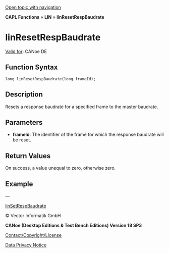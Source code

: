 [Open topic with navigation](../../../../../CANoeDEFamily.htm#Topics/CAPLFunctions/LIN/Functions/CAPLfunctionLINResetRespBaudrate.md)

**CAPL Functions** » **LIN** » **linResetRespBaudrate**

# linResetRespBaudrate

[Valid for](../../../Shared/FeatureAvailability.md): CANoe DE

## Function Syntax

```plaintext
long linResetRespBaudrate(long frameId);
```

## Description

Resets a response baudrate for a specified frame to the master baudrate.

## Parameters

- **frameId**: The identifier of the frame for which the response baudrate will be reset.

## Return Values

On success, a value unequal to zero, otherwise zero.

## Example

—

[linSetRespBaudrate](CAPLfunctionLINSetRespBaudrate.md)

© Vector Informatik GmbH

**CANoe (Desktop Editions & Test Bench Editions) Version 18 SP3**

[Contact/Copyright/License](../../../Shared/ContactCopyrightLicense.md)

[Data Privacy Notice](https://www.vector.com/int/en/company/get-info/privacy-policy/)